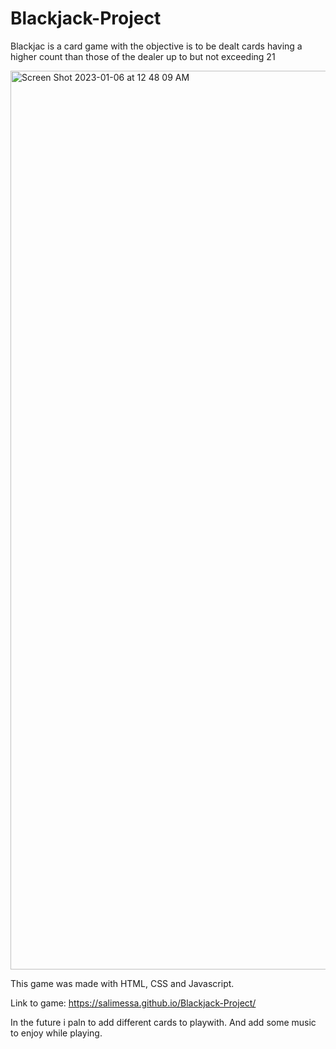 # Blackjack-Project
Blackjac is a card game with the objective is to be dealt cards having a higher count than those of the dealer up to but not exceeding 21

<img width="1438" alt="Screen Shot 2023-01-06 at 12 48 09 AM" src="https://user-images.githubusercontent.com/108240508/210946087-0685aa8e-6dbb-43d4-aee9-a37174eb62d9.png">

This game was made with HTML, CSS and Javascript.

Link to game:
https://salimessa.github.io/Blackjack-Project/

In the future i paln to add different cards to playwith. And add some music to enjoy while playing.
